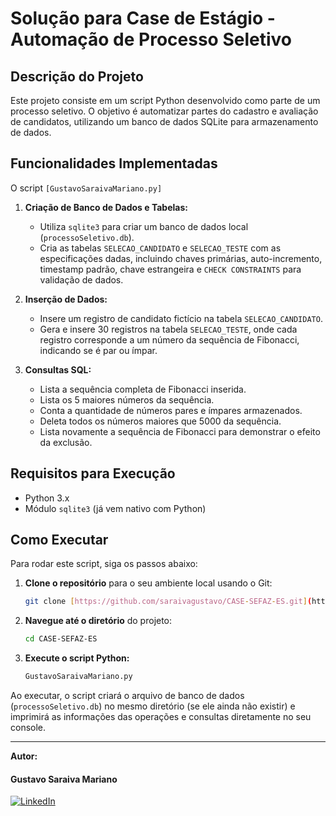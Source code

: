 # Solução para Case de Estágio - Automação de Processo Seletivo

## Descrição do Projeto

Este projeto consiste em um script Python desenvolvido como parte de um processo seletivo. O objetivo é automatizar partes do cadastro e avaliação de candidatos, utilizando um banco de dados SQLite para armazenamento de dados.

## Funcionalidades Implementadas

O script `[GustavoSaraivaMariano.py]` 

1.  **Criação de Banco de Dados e Tabelas:**
    * Utiliza `sqlite3` para criar um banco de dados local (`processoSeletivo.db`).
    * Cria as tabelas `SELECAO_CANDIDATO` e `SELECAO_TESTE` com as especificações dadas, incluindo chaves primárias, auto-incremento, timestamp padrão, chave estrangeira e `CHECK CONSTRAINTS` para validação de dados.

2.  **Inserção de Dados:**
    * Insere um registro de candidato fictício na tabela `SELECAO_CANDIDATO`.
    * Gera e insere 30 registros na tabela `SELECAO_TESTE`, onde cada registro corresponde a um número da sequência de Fibonacci, indicando se é par ou ímpar.

3.  **Consultas SQL:**
    * Lista a sequência completa de Fibonacci inserida.
    * Lista os 5 maiores números da sequência.
    * Conta a quantidade de números pares e ímpares armazenados.
    * Deleta todos os números maiores que 5000 da sequência.
    * Lista novamente a sequência de Fibonacci para demonstrar o efeito da exclusão.

## Requisitos para Execução

* Python 3.x
* Módulo `sqlite3` (já vem nativo com Python)

## Como Executar

Para rodar este script, siga os passos abaixo:

1.  **Clone o repositório** para o seu ambiente local usando o Git:
    ```bash
    git clone [https://github.com/saraivagustavo/CASE-SEFAZ-ES.git](https://github.com/saraivagustavo/CASE-SEFAZ-ES.git)
    ```

2.  **Navegue até o diretório** do projeto:
    ```bash
    cd CASE-SEFAZ-ES
    ```

3.  **Execute o script Python:**
    ```bash
    GustavoSaraivaMariano.py
    ```
Ao executar, o script criará o arquivo de banco de dados (`processoSeletivo.db`) no mesmo diretório (se ele ainda não existir) e imprimirá as informações das operações e consultas diretamente no seu console.

---

**Autor:**
#### Gustavo Saraiva Mariano
[![LinkedIn](https://img.shields.io/badge/linkedin-blue?style=for-the-badge&logo=linkedin)](https://www.linkedin.com/in/gustavo-saraiva-222386235/)
